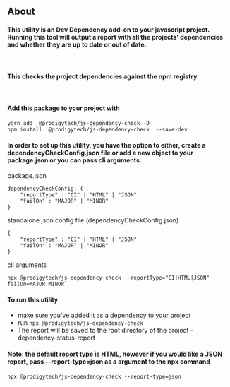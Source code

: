 ## About 

#### This utility is an Dev Dependency add-on to your javascript project. Running this tool will output a report with all the projects' dependencies and whether they are up to date or out of date. 
<br/>

#### This checks the project dependencies against the npm registry. 
<br />

#### Add this package to your project with 

```
yarn add  @prodigytech/js-dependency-check -D
npm install  @prodigytech/js-dependency-check  --save-dev

```

#### In order to set up this utility, you have the option to either, create a dependencyCheckConfig.json file or add a new object to your package.json or you can pass cli arguments. 

package.json

```
dependencyCheckConfig: {
    "reportType" : "CI" | "HTML" | "JSON"
    "failOn" : "MAJOR" | "MINOR" 
}

```
standalone json config file (dependencyCheckConfig.json) 

```
{
    "reportType" : "CI" | "HTML" | "JSON"
    "failOn" : "MAJOR" | "MINOR" 
}
```

cli arguments 

```
npx @prodigytech/js-dependency-check --reportType="CI|HTML|JSON" --failOn=MAJOR|MINOR`

```
#### To run this utility 
- make sure you've added it as a dependency to your project
- run `npx @prodigytech/js-dependency-check`
- The report will be saved to the root directory of the project - dependency-status-report

#### Note: the default report type is HTML, however if you would like a JSON report, pass --report-type=json as a argument to the npx command
`npx @prodigytech/js-dependency-check --report-type=json`
